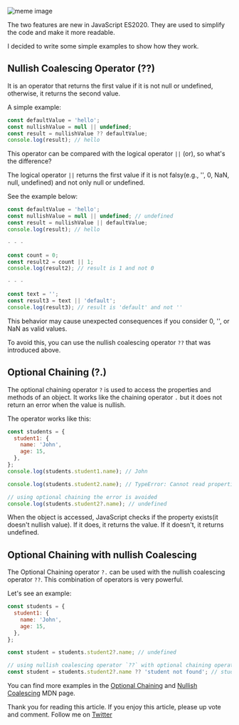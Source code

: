 ![meme image](https://user-images.githubusercontent.com/62842327/151677828-9ad8e3c9-c077-4896-acc5-3d663994cc75.jpeg)

The two features are new in JavaScript ES2020. They are used to simplify the code and make it more readable.

I decided to write some simple examples to show how they work.

## Nullish Coalescing Operator (??)

It is an operator that returns the first value if it is not null or undefined, otherwise, it returns the second value.

A simple example:

```javascript
const defaultValue = 'hello';
const nullishValue = null || undefined;
const result = nullishValue ?? defaultValue;
console.log(result); // hello
```

This operator can be compared with the logical operator `||` (or), so what's the difference?

The logical operator `||` returns the first value if it is not falsy(e.g., '', 0, NaN, null, undefined) and not only null or undefined.

See the example below:

```javascript
const defaultValue = 'hello';
const nullishValue = null || undefined; // undefined
const result = nullishValue || defaultValue;
console.log(result); // hello

- - -

const count = 0;
const result2 = count || 1;
console.log(result2); // result is 1 and not 0

- - -

const text = '';
const result3 = text || 'default';
console.log(result3); // result is 'default' and not ''
```

This behavior may cause unexpected consequences if you consider 0, '', or NaN as valid values.

To avoid this, you can use the nullish coalescing operator `??` that was introduced above.

## Optional Chaining (?.)

The optional chaining operator `?` is used to access the properties and methods of an object. It works like the chaining operator `.` but it does not return an error when the value is nullish.

The operator works like this:

```javascript
const students = {
  student1: {
    name: 'John',
    age: 15,
  },
};
console.log(students.student1.name); // John

console.log(students.student2.name); // TypeError: Cannot read properties of undefined (reading 'name')

// using optional chaining the error is avoided
console.log(students.student2?.name); // undefined
```

When the object is accessed, JavaScript checks if the property exists(it doesn't nullish value). If it does, it returns the value. If it doesn't, it returns undefined.

## Optional Chaining with nullish Coalescing

The Optional Chaining operator `?.` can be used with the nullish coalescing operator `??`. This combination of operators is very powerful.

Let's see an example:

```javascript
const students = {
  student1: {
    name: 'John',
    age: 15,
  },
};

const student = students.student2?.name; // undefined

// using nullish coalescing operator `??` with optional chaining operator `?.`
const student = students.student2?.name ?? 'student not found'; // student not found
```

You can find more examples in the [Optional Chaining](https://developer.mozilla.org/en-US/docs/Web/JavaScript/Reference/Operators/Optional_chaining) and [Nullish Coalescing](https://developer.mozilla.org/en-US/docs/Web/JavaScript/Reference/Operators/Nullish_coalescing_operator) MDN page.

Thank you for reading this article.
If you enjoy this article, please up vote and comment.
Follow me on [Twitter](https://twitter.com/_ianfelix)
